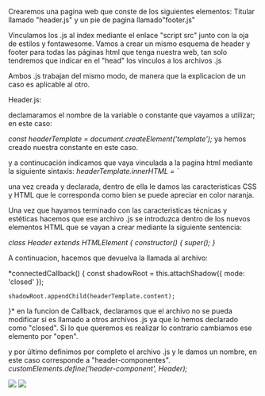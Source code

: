 Crearemos una pagina web que conste de los siguientes elementos:
Titular llamado "header.js" y un pie de pagina llamado"footer.js"

Vinculamos los .js al index mediante el enlace "script src" junto con la oja de estilos y fontawesome.
Vamos a crear un mismo esquema de header y footer para todas las páginas html que tenga nuestra web, tan solo tendremos que indicar en el "head" los vinculos a los archivos .js

Ambos .js trabajan del mismo modo, de manera que la explicacion de un caso es aplicable al otro.

Header.js:

declamaramos el nombre de la variable o constante que vayamos a utilizar; en este caso:

*const headerTemplate = document.createElement('template');* ya hemos creado nuestra constante en este caso.

y a continucación indicamos que vaya vinculada a la pagina html mediante la siguiente sintaxis:
*headerTemplate.innerHTML = `*

una vez creada y declarada, dentro de ella le damos las caracteristicas CSS y HTML que le corresponda como bien se puede apreciar en color naranja.

Una vez que hayamos terminado con las caracteristicas técnicas y estéticas hacemos que ese archivo .js se introduzca dentro de los nuevos elementos HTML que se vayan a crear mediante la siguiente sentencia:

*class Header extends HTMLElement {
  constructor() {
    super();
  }*

  A continuacion, hacemos que devuelva la llamada al archivo:
   
   *connectedCallback() {
    const shadowRoot = this.attachShadow({ mode: 'closed' });

    shadowRoot.appendChild(headerTemplate.content);
  }*
  en la funcion de Callback, declaramos que el archivo no se pueda modificar si es llamado a otros archivos .js ya que lo hemos declarado como "closed". Si lo que queremos es realizar lo contrario cambiamos ese elemento por "open".

  y por último definimos por completo el archivo .js y le damos un nombre, en este caso corresponde a "header-componentes".
  *customElements.define('header-component', Header);*

<img src="https://user-images.githubusercontent.com/89069423/143441269-0b70a2fe-749a-4e9e-8881-f8502ad26565.png"/>
<img src="https://user-images.githubusercontent.com/89069423/143441351-a6cb50e4-1bf4-4ae6-a154-d251c47f4e03.png"/>

